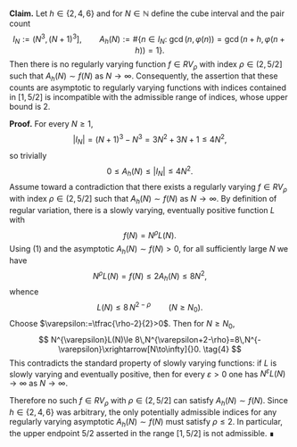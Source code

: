 **Claim.** Let $h\in\{2,4,6\}$ and for $N\in\mathbb N$ define the cube interval and the pair count
$$
I_N:=(N^3,(N+1)^3],\qquad A_h(N):=\#\{n\in I_N:\ \gcd(n,\varphi(n))=\gcd(n+h,\varphi(n+h))=1\}.
$$
Then there is no regularly varying function $f\in RV_\rho$ with index $\rho\in(2,5/2]$ such that $A_h(N)\sim f(N)$ as $N\to\infty$. Consequently, the assertion that these counts are asymptotic to regularly varying functions with indices contained in $[1,5/2]$ is incompatible with the admissible range of indices, whose upper bound is $2$.

**Proof.** For every $N\ge 1$,
$$
|I_N|=(N+1)^3-N^3=3N^2+3N+1\le 4N^2,
$$
so trivially
$$
0\le A_h(N)\le |I_N|\le 4N^2. \tag{1}
$$
Assume toward a contradiction that there exists a regularly varying $f\in RV_\rho$ with index $\rho\in(2,5/2]$ such that $A_h(N)\sim f(N)$ as $N\to\infty$. By definition of regular variation, there is a slowly varying, eventually positive function $L$ with
$$
f(N)=N^{\rho}L(N). \tag{2}
$$
Using (1) and the asymptotic $A_h(N)\sim f(N)>0$, for all sufficiently large $N$ we have
$$
N^{\rho}L(N)=f(N)\le 2A_h(N)\le 8N^2,
$$
whence
$$
L(N)\le 8\,N^{2-\rho}\qquad(N\ge N_0). \tag{3}
$$
Choose $\varepsilon:=\tfrac{\rho-2}{2}>0$. Then for $N\ge N_0$,
$$
N^{\varepsilon}L(N)\le 8\,N^{\varepsilon+2-\rho}=8\,N^{-\varepsilon}\xrightarrow[N\to\infty]{}0. \tag{4}
$$
This contradicts the standard property of slowly varying functions: if $L$ is slowly varying and eventually positive, then for every $\varepsilon>0$ one has $N^{\varepsilon}L(N)\to\infty$ as $N\to\infty$.

Therefore no such $f\in RV_\rho$ with $\rho\in(2,5/2]$ can satisfy $A_h(N)\sim f(N)$. Since $h\in\{2,4,6\}$ was arbitrary, the only potentially admissible indices for any regularly varying asymptotic $A_h(N)\sim f(N)$ must satisfy $\rho\le 2$. In particular, the upper endpoint $5/2$ asserted in the range $[1,5/2]$ is not admissible. ∎